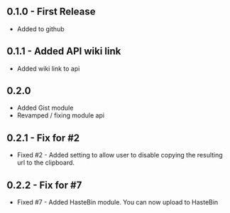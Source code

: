 ## 0.1.0 - First Release
* Added to github

## 0.1.1 - Added API wiki link
* Added wiki link to api

## 0.2.0
* Added Gist module
* Revamped / fixing module api

## 0.2.1 - Fix for #2
* Fixed #2 - Added setting to allow user to disable copying the resulting url to the clipboard.

## 0.2.2 - Fix for #7
* Fixed #7 - Added HasteBin module.  You can now upload to HasteBin
